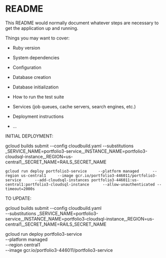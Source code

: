 # README

This README would normally document whatever steps are necessary to get the
application up and running.

Things you may want to cover:

- Ruby version

- System dependencies

- Configuration

- Database creation

- Database initialization

- How to run the test suite

- Services (job queues, cache servers, search engines, etc.)

- Deployment instructions

- ...

INITIAL DEPLOYMENT:

gcloud builds submit --config cloudbuild.yaml --substitutions \_SERVICE_NAME=portfolio3-service,\_INSTANCE_NAME=portfolio3-cloudsql-instance,\_REGION=us-central1,\_SECRET_NAME=RAILS_SECRET_NAME

    gcloud run deploy portfolio3-service     --platform managed      --region us-central1     --image gcr.io/portfolio3-446011/portfolio3-service      --add-cloudsql-instances portfolio3-446011:us-central1:portfolio3-cloudsql-instance      --allow-unauthenticated --timeout=2000s

TO UPDATE:

gcloud builds submit --config cloudbuild.yaml \
 --substitutions \_SERVICE_NAME=portfolio3-service,\_INSTANCE_NAME=portfolio3-cloudsql-instance,\_REGION=us-central1,\_SECRET_NAME=RAILS_SECRET_NAME

gcloud run deploy portfolio3-service \
 --platform managed \
 --region central1 \
 --image gcr.io/portfolio3-446011/portfolio3-service
